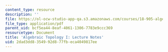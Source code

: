 ```yaml
---
content_type: resource
description: ''
file: https://ol-ocw-studio-app-qa.s3.amazonaws.com/courses/18-905-algebraic-topology-i-fall-2016/2dad3dd8354992d877fbeca4049817ee_MIT18_905F16_lecture_notes.pdf
file_type: application/pdf
parent_uid: bcf5ea44-8eaf-4061-1306-7783e9ccc369
resourcetype: Document
title: 'Algebraic Topology I: Lecture Notes'
uid: 2dad3dd8-3549-92d8-77fb-eca4049817ee
---
```

